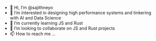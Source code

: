 - 👋 Hi, I’m @sajithneyo
- 👀 I’m interested in designing high performance systems and tinkering with AI and Data Science
- 🌱 I’m currently learning JS and Rust
- 💞️ I’m looking to collaborate on JS and Rust projects
- 📫 How to reach me ...

<!---
sajithneyo/sajithneyo is a ✨ special ✨ repository because its `README.md` (this file) appears on your GitHub profile.
You can click the Preview link to take a look at your changes.
--->
